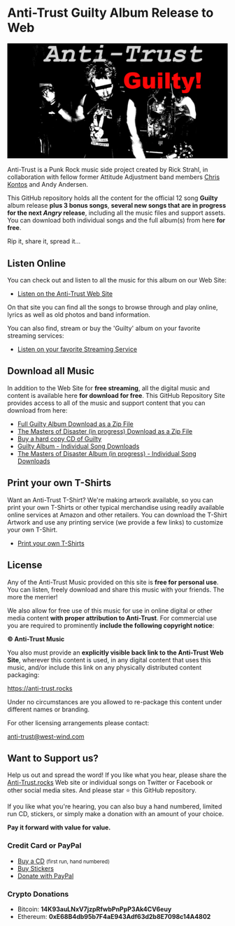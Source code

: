 # Anti-Trust Guilty Album Release to Web

![](anti-trust.rocks/albums/Guilty/card-rectangle.png)

Anti-Trust is a Punk Rock music side project created by Rick Strahl, in collaboration with fellow former Attitude Adjustment band members [Chris Kontos](https://en.wikipedia.org/wiki/Chris_Kontos_(musician)) and Andy Andersen. 

This GitHub repository holds all the content for the official 12 song **Guilty** album release **plus 3 bonus songs**, **several new songs that are in progress  for the next *Angry* release**, including all the music files and support assets. You can download both individual songs and the full album(s) from here **for free**. 

Rip it, share it, spread it... 

## Listen Online
You can check out and listen to all the music for this album on our Web Site:

* [Listen on the Anti-Trust Web Site](https://anti-trust.rocks)

On that site you can find all the songs to browse through and play online, lyrics as well as old photos and band information.

You can also find, stream or buy the 'Guilty' album on your favorite streaming services:

* [Listen on your favorite Streaming Service](https://anti-trust.rocks/stream)

## Download all Music
In addition to the Web Site for **free streaming**, all the digital music and content is available here **for download for free**. This GitHub Repository Site provides access to all of the music and support content that you can download from here:

* [Full Guilty Album Download as a Zip File](https://github.com/RickStrahl/anti-trust-guilty-album/raw/main/Anti-Trust-Guilty.zip) 
* [The Masters of Disaster (in progress) Download  as a Zip File](https://github.com/RickStrahl/anti-trust-guilty-album/raw/main/Anti-Trust-The-Masters-of-Disaster.zip)
* [Buy a hard copy CD of Guilty](https://store.west-wind.com/product/ANTITRUST_GUILTY_CD)
* [Guilty Album - Individual Song Downloads](https://github.com/RickStrahl/anti-trust-guilty-album/tree/main/Albums/Guilty/mp3)
* [The Masters of Disaster Album (in progress) - Individual Song Downloads](https://github.com/RickStrahl/anti-trust-guilty-album/tree/main/Albums/The-Masters-of-Disaster/mp3)

## Print your own T-Shirts
Want an Anti-Trust T-Shirt? We're making artwork available, so you can print your own T-Shirts or other typical merchandise using readily available online services at Amazon and other retailers. You can download the T-Shirt Artwork and use any printing service (we provide a few links) to customize your own T-Shirt.

* [Print your own T-Shirts](https://anti-trust.rocks/t-shirt/)


## License
Any of the Anti-Trust Music provided on this site is **free for personal use**. You can listen, freely download and share this music with your friends. The more the merrier!

We also allow for free use of this music for use in online digital or other media content **with proper attribution to Anti-Trust**. For commercial use you are required to prominently **include the following copyright notice**:

**&copy; Anti-Trust Music**

You also must provide an **explicitly visible back link to the  Anti-Trust Web Site**, wherever this content is used, in any digital content that uses this music, and/or include this link on any physically distributed content packaging:

https://anti-trust.rocks

Under no circumstances are you allowed to re-package this content under different names or branding.

For other licensing arrangements please contact:

anti-trust@west-wind.com

## Want to Support us?
Help us out and spread the word! If you like what you hear, please share the [Anti-Trust.rocks](https://anti-trust.rocks) Web site or individual songs on Twitter or Facebook or other social media sites. And please star :star: this GitHub repository.

If you like what you're hearing, you can also buy a hand numbered, limited run CD, stickers, or simply make a donation with an amount of your choice.

**Pay it forward with value for value.**

### Credit Card or PayPal

* [Buy a CD](https://store.west-wind.com/product/ANTITRUST_GUILTY_CD)  <small>(first run, hand numbered)</small>
* [Buy Stickers](https://store.west-wind.com/product/ANTI_TRUST_GUILTY_STICKERS)
* [Donate with PayPal](https://www.paypal.com/donate?hosted_button_id=GRGZEC46JJL3Q)

### Crypto Donations

* Bitcoin: **14K93auLNxV7jzpRfwbPnPpP3Ak4CV6euy** 
* Ethereum: **0xE68B4db95b7F4aE943Adf63d2b8E7098c14A4802**